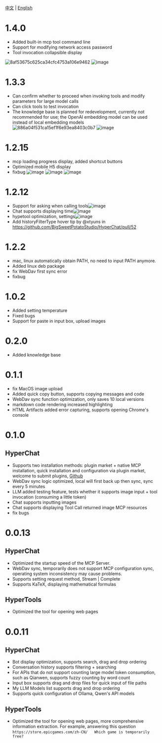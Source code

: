 [中文](ChangeLog.zh.md) | [English](ChangeLog.md)


# 1.4.0

* Added built-in mcp tool command line
* Support for modifying network access password
* Tool invocation collapsible display
  
![8af53675c625ca34cfc4753a106e9462](https://github.com/user-attachments/assets/ef030a65-ba9e-4cd5-9ca8-669677b483be)
![image](https://github.com/user-attachments/assets/af1598b6-d912-4f04-8919-a3d3e1ed93bc)

# 1.3.3

* Can confirm whether to proceed when invoking tools and modify parameters for large model calls
* Can click tools to test invocation
* The knowledge base is planned for redevelopment, currently not recommended for use; the OpenAI embedding model can be used instead of local embedding models
![886a04f531ca15ef1f6e93ea8403c0b7](https://github.com/user-attachments/assets/7c6eb1d4-7ba1-430b-8fca-18023f7dadd3)
![image](https://github.com/user-attachments/assets/fc87b507-8427-4157-a0f9-78d141299151)


# 1.2.15

* mcp loading progress display, added shortcut buttons
* Optimized mobile H5 display
* fixbug
![image](https://github.com/user-attachments/assets/1c60e98f-f57b-4a38-9464-c7548c09cc3c)
![image](https://github.com/user-attachments/assets/d8ba028d-d091-40f3-82bb-40e6f6ba10de)
![image](https://github.com/user-attachments/assets/f53652cd-07f4-4f98-89d5-865213dc3fb5)


# 1.2.12

* Support for asking when calling tools![image](https://github.com/user-attachments/assets/11c03c92-399e-457e-8000-ff00c3c1e059)
* Chat supports displaying time![image](https://github.com/user-attachments/assets/dba7bf09-99a1-46bd-9c94-052d18469b96)
* hypetool optimization, settings![image](https://github.com/user-attachments/assets/cfc2c8e5-f7e7-4078-aaff-240b567f47c5)
* Add historyFilterType hover tip by @xtyuns in https://github.com/BigSweetPotatoStudio/HyperChat/pull/52



# 1.2.2

* mac, linux automatically obtain PATH, no need to input PATH anymore.
* Added linux deb package
* fix WebDav first sync error
* fixbug


# 1.0.2

* Added setting temperature
* Fixed bugs
* Support for paste in input box, upload images

# 0.2.0

* Added knowledge base


# 0.1.1

* fix MacOS image upload
* Added quick copy button, supports copying messages and code
* WebDav sync function optimization, only saves 10 local versions
* markdown code rendering increased highlighting
* HTML Artifacts added error capturing, supports opening Chrome's console



# 0.1.0

## HyperChat

* Supports two installation methods: plugin market + native MCP installation, quick installation and configuration via plugin market, welcome to submit plugins, [Github](https://github.com/BigSweetPotatoStudio/HyperChatMCP)
* WebDav sync logic optimized, local will first back up then sync, sync every 5 minutes
* LLM added testing feature, tests whether it supports image input + tool invocation (consuming a little token)
* Chat supports inputting images
* Chat supports displaying Tool Call returned image MCP resources
* fix bugs




# 0.0.13

## HyperChat

* Optimized the startup speed of the MCP Server.
* WebDav sync, temporarily does not support MCP configuration sync, operating system inconsistency may cause problems.
* Supports setting request method, Stream | Complete
* Supports KaTeX, displaying mathematical formulas

## HyperTools

* Optimized the tool for opening web pages



# 0.0.11

## HyperChat

* Bot display optimization, supports search, drag and drop ordering
* Conversation history supports filtering + searching
* For APIs that do not support counting large model token consumption, such as Qianwen, supports fuzzy counting by word count
* Input box supports drag and drop files for quick input of file paths
* My LLM Models list supports drag and drop ordering
* Supports quick configuration of Ollama, Qwen's API models

## HyperTools

* Optimized the tool for opening web pages, more comprehensive information extraction. For example, answering this question `https://store.epicgames.com/zh-CN/   Which game is temporarily free?`

